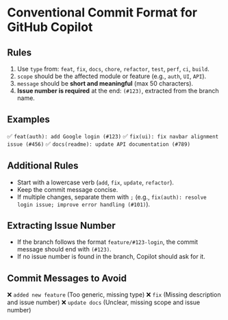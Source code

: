 # Conventional Commit Format for GitHub Copilot

## Rules

1. Use `type` from: `feat`, `fix`, `docs`, `chore`, `refactor`, `test`, `perf`, `ci`, `build`.
2. `scope` should be the affected module or feature (e.g., `auth`, `UI`, `API`).
3. `message` should be **short and meaningful** (max 50 characters).
4. **Issue number is required** at the end: `(#123)`, extracted from the branch name.

## Examples

✅ `feat(auth): add Google login (#123)`
✅ `fix(ui): fix navbar alignment issue (#456)`
✅ `docs(readme): update API documentation (#789)`

## Additional Rules

- Start with a lowercase verb (`add`, `fix`, `update`, `refactor`).
- Keep the commit message concise.
- If multiple changes, separate them with `;` (e.g., `fix(auth): resolve login issue; improve error handling (#101)`).

## Extracting Issue Number

- If the branch follows the format `feature/#123-login`, the commit message should end with `(#123)`.
- If no issue number is found in the branch, Copilot should ask for it.

## Commit Messages to Avoid

❌ `added new feature` (Too generic, missing type)
❌ `fix` (Missing description and issue number)
❌ `update docs` (Unclear, missing scope and issue number)
